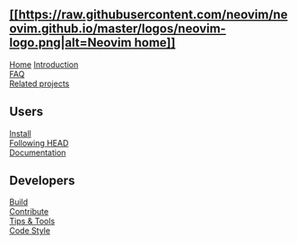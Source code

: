 [[[https://raw.githubusercontent.com/neovim/neovim.github.io/master/logos/neovim-logo.png|alt=Neovim home]]](Home)
--
[Home](Home) 
[Introduction](Introduction)   
[FAQ](FAQ)  
[Related projects](Related-projects)

Users
-----

[Install](Installing-Neovim)  
[Following HEAD](https://github.com/neovim/neovim/issues/14090)  
[Documentation](https://neovim.io/doc/general/)

Developers
-----

[Build](Building-Neovim)  
[Contribute](https://github.com/neovim/neovim/blob/master/CONTRIBUTING.md)  
[Tips & Tools](FAQ#develop)  
[Code Style](https://neovim.io/develop/style-guide.xml)  
